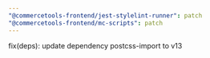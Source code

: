 ```yaml
---
"@commercetools-frontend/jest-stylelint-runner": patch
"@commercetools-frontend/mc-scripts": patch
---
```


fix(deps): update dependency postcss-import to v13
